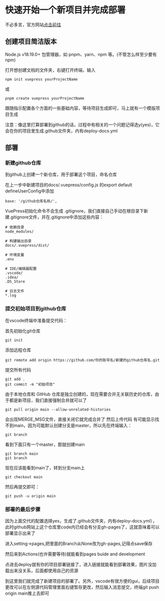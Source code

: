 # 快速开始一个新项目并完成部署

不必多言，官方网站[点击前往](https://vuepress.vuejs.org/zh/guide/getting-started.html)

## 创建项目简洁版本

Node.js v18.19.0+
包管理器，如 pnpm、yarn、npm 等。(不管怎么样至少要有npm)

打开想创建文档的文件夹，右键打开终端，输入

```npm
npm init vuepress yourProjectName
```
或
```pnpm
pnpm create vuepress yourProjectName
```
跟随指示配置各个方面的一些基础内容，等待项目生成即可，马上就有一个模版项目生成

注意：像这里打算部署到github的话，过程中有相关的一个问题记得选y(yes)，它会在你的项目里生成.github文件夹，内有deploy-docs.yml


## 部署
### 新建github仓库
到github上创建一个新仓库，用于部署这个项目，命名仓库

在上一步中新建项目的docs/.vuepress/config.js 的export default defineUserConfig中添加
```
base: '/github仓库名称/',
```
VuePress初始化命令不会生成 .gitignore，我们直接自己手动在根目录下新建.gitignore文件，并在.gitignore中添加这些内容：
```
# 依赖目录
node_modules/

# 构建输出目录
docs/.vuepress/dist/

# 环境变量
.env

# IDE/编辑器配置
.vscode/
.idea/
.DS_Store

# 日志文件
*.log
```
### 提交初始项目到github仓库
在vscode终端中准备提交代码：

首先初始化git仓库
```
git init
```
添加远程仓库
```
git remote add origin https://github.com/你的账号名/新建的github仓库名.git
```
提交所有代码
```
git add .
git commit -m "初始项目"
```
由于本地仓库和 GitHub 仓库是独立创建的，现在需要合并无关联历史的仓库，由于都是新项目，我们直接强制合并就可以了
```
git pull origin main --allow-unrelated-histories
```
会出现MERGE_MSG文件，直接关闭它就完成合并了
然后上传代码
有可能显示找不到main，因为可能默认创建分支是master，所以先在终端输入：
```
git branch
```
看到下面只有一个master，那就创建main
```
git branch main
git branch
```
现在应该能看到main了，转到分支main上
```
git checkout main
```
然后再提交即可：
```
git push -u origin main
```

### 部署的最后步骤

因为上面交代的配置选择yes，生成了.github文件夹，内有deploy-docs.yml），此时github网站上这个仓库里code内已经会有分支gh-pages了，这就意味着可以部署显示出来了

进入setting->pages,把里面的Branch从None改为gh-pages,记得点save保存

然后来到Actions(也许需要等待)就能看到pages buide and development

点进去deploy就有你的项目部署链接了，进入链接就能看到部署效果，图片没加载出来没关系，后面都使用自己的资源

到这里我们就完成了新建项目的部署了。另外，vscode有很方便的gui，后续项目更改可以在左侧源代码管理里面右键暂存更改，然后输入消息提交，终端git push origin main推上去即可


